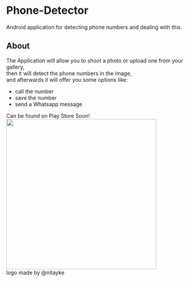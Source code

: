 # Phone-Detector
Android application for detecting phone numbers and dealing with this.

## About
The Application will allow you to shoot a photo or upload one from your gallery,<br />
then it will detect the phone numbers in the image,<br />
and afterwards it will offer you some options like:
  * call the number
  * save the number
  * send a Whatsapp message
  
Can be found on Play Store Soon!<br />
<img align="center" src="https://github.com/sharp30/Phone-Detector/blob/master/App-Logo.png" width="400" height="400"> <br />
logo made by @nitayke
